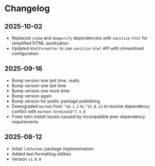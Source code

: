 # Changelog

## 2025-10-02

- Replaced `jsdom` and `dompurify` dependencies with `sanitize-html` for
  simplified HTML sanitization
- Updated `HtmlFormatter` to use `sanitize-html` API with streamlined
  configuration

## 2025-09-16

- Bump version one last time, really
- Bump version one last time
- Bump version one more time
- Bump version again
- Bump version for public package publishing
- Downgraded `marked` from `^16.1.2` to `^15.0.12` to resolve dependency
  conflict with `marked-terminal@^7.3.0`
- Fixed npm install issues caused by incompatible peer dependency requirements

## 2025-08-12

- Initial `libformat` package implementation
- Added text formatting utilities
- Version `v1.0.0`
